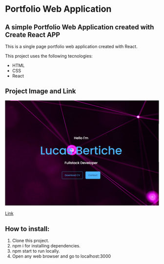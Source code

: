 # Portfolio Web Application

## A simple Portfolio Web Application created with Create React APP

This is a single page portfolio web application created with React.

This project uses the following tecnologies:

* HTML
* CSS
* React

## Project Image and Link

<img src="https://github.com/bertichelucas/Portfolio/blob/main/public/projectimage.png" alt="Portfolio Image"/>

[Link](https://bertichelucas.netlify.app/)


## How to install:

1. Clone this project.
2. npm i for installing dependencies.
3. npm start to run locally.
4. Open any web browser and go to localhost:3000






